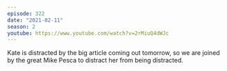 ```yaml
---
episode: 322
date: "2021-02-11"
season: 2
youtube: https://www.youtube.com/watch?v=2rMiuQ4dWJc
---
```

Kate is distracted by the big article coming out tomorrow, so we are joined by the great Mike Pesca to distract her from being distracted.
